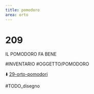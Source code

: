 ```yaml
---
title: pomodoro
area: orto
---
```

# 209
IL POMODORO FA BENE

#INVENTARIO #OGGETTO/POMODORO

⬇️ [29-orto-pomodori](29-orto-pomodori.md)

#TODO_disegno